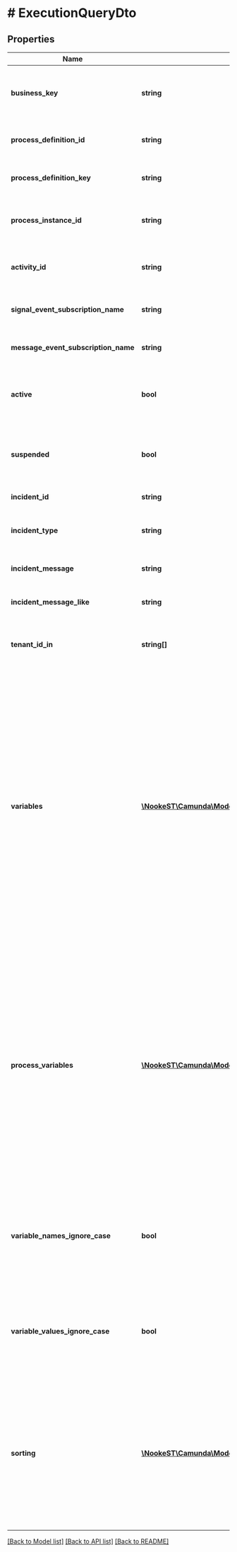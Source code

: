 # # ExecutionQueryDto

## Properties

Name | Type | Description | Notes
------------ | ------------- | ------------- | -------------
**business_key** | **string** | Filter by the business key of the process instances the executions belong to. | [optional]
**process_definition_id** | **string** | Filter by the process definition the executions run on. | [optional]
**process_definition_key** | **string** | Filter by the key of the process definition the executions run on. | [optional]
**process_instance_id** | **string** | Filter by the id of the process instance the execution belongs to. | [optional]
**activity_id** | **string** | Filter by the id of the activity the execution currently executes. | [optional]
**signal_event_subscription_name** | **string** | Select only those executions that expect a signal of the given name. | [optional]
**message_event_subscription_name** | **string** | Select only those executions that expect a message of the given name. | [optional]
**active** | **bool** | Only include active executions. Value may only be &#x60;true&#x60;, as &#x60;false&#x60; is the default behavior. | [optional]
**suspended** | **bool** | Only include suspended executions. Value may only be &#x60;true&#x60;, as &#x60;false&#x60; is the default behavior. | [optional]
**incident_id** | **string** | Filter by the incident id. | [optional]
**incident_type** | **string** | Filter by the incident type. See the [User Guide](/manual/develop/user-guide/process-engine/incidents/#incident-types) for a list of incident types. | [optional]
**incident_message** | **string** | Filter by the incident message. Exact match. | [optional]
**incident_message_like** | **string** | Filter by the incident message that the parameter is a substring of. | [optional]
**tenant_id_in** | **string[]** | Filter by a  list of tenant ids. An execution must have one of the given tenant ids. | [optional]
**variables** | [**\NookeST\Camunda\Model\VariableQueryParameterDto[]**](VariableQueryParameterDto.md) | An array to only include executions that have variables with certain values.  The array consists of objects with the three properties &#x60;name&#x60;, &#x60;operator&#x60; and &#x60;value&#x60;. &#x60;name (String)&#x60; is the variable name, &#x60;operator (String)&#x60; is the comparison operator to be used and &#x60;value&#x60; the variable value. &#x60;value&#x60; may be &#x60;String&#x60;, &#x60;Number&#x60; or &#x60;Boolean&#x60;.  Valid operator values are: &#x60;eq&#x60; - equal to; &#x60;neq&#x60; - not equal to; &#x60;gt&#x60; - greater than; &#x60;gteq&#x60; - greater than or equal to; &#x60;lt&#x60; - lower than; &#x60;lteq&#x60; - lower than or equal to; &#x60;like&#x60;. | [optional]
**process_variables** | [**\NookeST\Camunda\Model\VariableQueryParameterDto[]**](VariableQueryParameterDto.md) | An array to only include executions that belong to a process instance with variables with certain values.  The array consists of objects with the three properties &#x60;name&#x60;, &#x60;operator&#x60; and &#x60;value&#x60;. &#x60;name (String)&#x60; is the variable name, &#x60;operator (String)&#x60; is the comparison operator to be used and &#x60;value&#x60; the variable value. &#x60;value&#x60; may be &#x60;String&#x60;, &#x60;Number&#x60; or &#x60;Boolean&#x60;.  Valid operator values are: &#x60;eq&#x60; - equal to; &#x60;neq&#x60; - not equal to. | [optional]
**variable_names_ignore_case** | **bool** | Match all variable names provided in &#x60;variables&#x60; and &#x60;processVariables&#x60; case- insensitively. If set to &#x60;true&#x60; **variableName** and **variablename** are treated as equal. | [optional]
**variable_values_ignore_case** | **bool** | Match all variable values provided in &#x60;variables&#x60; and &#x60;processVariables&#x60; case- insensitively. If set to &#x60;true&#x60; **variableValue** and **variablevalue** are treated as equal. | [optional]
**sorting** | [**\NookeST\Camunda\Model\ExecutionQueryDtoSorting[]**](ExecutionQueryDtoSorting.md) | An array of criteria to sort the result by. Each element of the array is                        an object that specifies one ordering. The position in the array                        identifies the rank of an ordering, i.e., whether it is primary, secondary,                        etc. Has no effect for the &#x60;/count&#x60; endpoint | [optional]

[[Back to Model list]](../../README.md#models) [[Back to API list]](../../README.md#endpoints) [[Back to README]](../../README.md)
